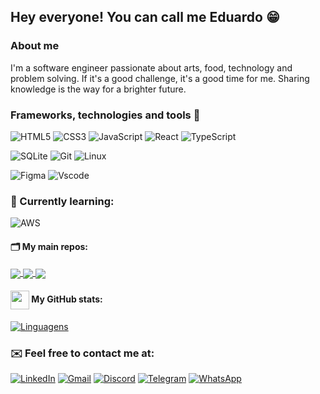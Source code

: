 ## Hey everyone! You can call me Eduardo 😁

### About me

I'm a software engineer passionate about arts, food, technology and problem solving. If it's a good challenge, it's a good time for me. Sharing knowledge is the way for a brighter future.



<div style="width: max-content;">

### Frameworks, technologies and tools 🔧

![HTML5](https://img.shields.io/badge/HTML5-E34F26?style=for-the-badge&logo=html5&logoColor=white) 
![CSS3](https://img.shields.io/badge/CSS3-1572B6?style=for-the-badge&logo=css3&logoColor=white) 
![JavaScript](https://img.shields.io/badge/JavaScript-F7DF1E?style=for-the-badge&logo=javascript&logoColor=black) 
![React](https://img.shields.io/badge/React-20232A?style=for-the-badge&logo=react&logoColor=61DAFB)
![TypeScript](https://img.shields.io/badge/TypeScript-007ACC?style=for-the-badge&logo=typescript&logoColor=white) 

![SQLite](https://img.shields.io/badge/SQLite-000?style=for-the-badge&logo=sqlite&logoColor=07405E) 
![Git](https://img.shields.io/badge/GIT-E44C30?style=for-the-badge&logo=git&logoColor=white) 
![Linux](https://img.shields.io/badge/Linux-000?style=for-the-badge&logo=linux&logoColor=FCC624) 

![Figma](https://img.shields.io/badge/Figma-696969?style=for-the-badge&logo=figma&logoColor=figma) 
![Vscode](https://img.shields.io/badge/Vscode-007ACC?style=for-the-badge&logo=visual-studio-code&logoColor=white) 


### 🌱 Currently learning:
![AWS](https://img.shields.io/badge/AWS-000.svg?style=for-the-badge&logo=amazon-aws&logoColor=white) 

#### 🗂️ My main repos:
<a href="https://github.com/munizeduardo/Ignite-Shop">
  <img align="center" src="https://github-readme-stats.vercel.app/api/pin/?username=munizeduardo&repo=Ignite-Shop&&theme=dark" />
</a>
<a href="https://github.com/munizeduardo/Coffee-Delivery">
  <img align="center" src="https://github-readme-stats.vercel.app/api/pin/?username=munizeduardo&repo=Coffee-Delivery&&theme=dark" />
</a>
<a href="https://github.com/munizeduardo/Ignite-UI">
  <img align="center" src="https://github-readme-stats.vercel.app/api/pin/?username=munizeduardo&repo=Ignite-UI&&theme=dark" />
</a>

#### <img src="https://github.githubassets.com/images/modules/logos_page/GitHub-Mark.png" width="30" style="vertical-align: middle;"> My GitHub stats: 
[![Linguagens](https://github-readme-stats.vercel.app/api/top-langs/?username=munizeduardo&layout=compact&&theme=dark)](https://github.com/munizeduardo?tab=repositories)

### ✉️ Feel free to contact me at:

[![LinkedIn](https://img.shields.io/badge/LinkedIn-0077B5?style=for-the-badge&logo=linkedin&logoColor=white)](https://www.linkedin.com/in/munizeduardo1/) 
 [![Gmail](https://img.shields.io/badge/Gmail-333333?style=for-the-badge&logo=gmail&logoColor=red)](mailto:munizeduardodev@gmail.com) 
[![Discord](https://img.shields.io/badge/Discord-7289DA?style=for-the-badge&logo=discord&logoColor=white)](https://discord.com/channels/@dueu./)
 [![Telegram](https://img.shields.io/badge/Telegram-000?style=for-the-badge&logo=telegram&logoColor=2CA5E0)](https://t.me/doardomuniz) 
 [![WhatsApp](https://img.shields.io/badge/WhatsApp-25D366?style=for-the-badge&logo=whatsapp&logoColor=white)](https://wa.me/5571997243696)

#
